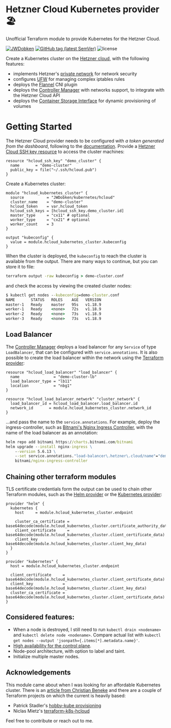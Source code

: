 Hetzner Cloud Kubernetes provider 🏖️
==================

Unofficial Terraform module to provide Kubernetes for the Hetzner Cloud.

[![JWDobken](https://circleci.com/gh/JWDobken/terraform-hcloud-kubernetes.svg?style=shield)](https://app.circleci.com/pipelines/github/JWDobken/terraform-hcloud-kubernetes?branch=main)
[![GitHub tag (latest SemVer)](https://img.shields.io/github/v/tag/JWDobken/terraform-hcloud-kubernetes?label=release)](https://github.com/JWDobken/terraform-hcloud-kubernetes/releases)
![license](https://img.shields.io/github/license/JWDobken/terraform-hcloud-kubernetes.svg)

Create a Kubernetes cluster on the [Hetzner cloud](https://registry.terraform.io/providers/hetznercloud/hcloud/latest/docs), with the following features:

- implements Hetzner's [private network](https://community.hetzner.com/tutorials/hcloud-networks-basic) for network security
- configures [UFW](https://help.ubuntu.com/community/UFW) for managing complex iptables rules
- deploys the [Flannel](https://github.com/coreos/flannel) CNI plugin
- deploys the [Controller Manager](https://github.com/hetznercloud/hcloud-cloud-controller-manager) with networks support, to integrate with the Hetzner Cloud API
- deploys the [Container Storage Interface](https://github.com/hetznercloud/csi-driver) for dynamic provisioning of volumes

# Getting Started

The Hetzner Cloud provider needs to be configured with *a token generated from the dashboard*, following to the [documentation](https://registry.terraform.io/providers/hetznercloud/hcloud/latest/docs). Provide a [Hetzner Cloud SSH key resource](https://registry.terraform.io/providers/hetznercloud/hcloud/latest/docs/resources/ssh_key) to access the cluster machines:

```hcl
resource "hcloud_ssh_key" "demo_cluster" {
  name       = "demo-cluster"
  public_key = file("~/.ssh/hcloud.pub")
}
```

Create a Kubernetes cluster:

```hcl
module "hcloud_kubernetes_cluster" {
  source          = "JWDobken/kubernetes/hcloud"
  cluster_name    = "demo-cluster"
  hcloud_token    = var.hcloud_token
  hcloud_ssh_keys = [hcloud_ssh_key.demo_cluster.id]
  master_type     = "cx11" # optional
  worker_type     = "cx21" # optional
  worker_count    = 3
}

output "kubeconfig" {
  value = module.hcloud_kubernetes_cluster.kubeconfig
}

```

When the cluster is deployed, the `kubeconfig` to reach the cluster is available from the output. There are many ways to continue, but you can store it to file:

```cmd
terraform output -raw kubeconfig > demo-cluster.conf
```

and check the access by viewing the created cluster nodes:

```cmd
$ kubectl get nodes --kubeconfig=demo-cluster.conf
NAME       STATUS   ROLES    AGE   VERSION
master-1   Ready    master   95s   v1.18.9
worker-1   Ready    <none>   72s   v1.18.9
worker-2   Ready    <none>   73s   v1.18.9
worker-3   Ready    <none>   73s   v1.18.9
```

## Load Balancer

The [Controller Manager](https://github.com/hetznercloud/hcloud-cloud-controller-manager/blob/master/docs/load_balancers.md) deploys a load balancer for any `Service` of type `LoadBalancer`, that can be configured with `service.annotations`. It is also possible to create the load balancer within the network using the [Terraform provider](https://registry.terraform.io/providers/hetznercloud/hcloud/latest/docs/resources/load_balancer):

```hcl
resource "hcloud_load_balancer" "load_balancer" {
  name               = "demo-cluster-lb"
  load_balancer_type = "lb11"
  location           = "nbg1"
}

resource "hcloud_load_balancer_network" "cluster_network" {
  load_balancer_id = hcloud_load_balancer.load_balancer.id
  network_id       = module.hcloud_kubernetes_cluster.network_id
}
```

...and pass the name to the `service.annotations`. For example, deploy the ingress-controller, such as [Bitnami's Nginx Ingress Controller](https://github.com/bitnami/charts/tree/master/bitnami/nginx-ingress-controller), with the name of the load balancer as an annotation:

```cmd
helm repo add bitnami https://charts.bitnami.com/bitnami
helm upgrade --install nginx-ingress \
    --version 5.6.13 \
    --set service.annotations."load-balancer\.hetzner\.cloud/name"="demo-cluster-lb" \
    bitnami/nginx-ingress-controller
```

## Chaining other terraform modules

TLS certificate credentials form the output can be used to chain other Terraform modules, such as the [Helm provider](https://registry.terraform.io/providers/hashicorp/helm/latest/docs) or the [Kubernetes provider](https://registry.terraform.io/providers/hashicorp/kubernetes/latest/docs):

```hcl
provider "helm" {
  kubernetes {
    host     = module.hcloud_kubernetes_cluster.endpoint

    cluster_ca_certificate = base64decode(module.hcloud_kubernetes_cluster.certificate_authority_data)
    client_certificate     = base64decode(module.hcloud_kubernetes_cluster.client_certificate_data)
    client_key             = base64decode(module.hcloud_kubernetes_cluster.client_key_data)
  }
}

provider "kubernetes" {
  host = module.hcloud_kubernetes_cluster.endpoint

  client_certificate     = base64decode(module.hcloud_kubernetes_cluster.client_certificate_data)
  client_key             = base64decode(module.hcloud_kubernetes_cluster.client_key_data)
  cluster_ca_certificate = base64decode(module.hcloud_kubernetes_cluster.client_certificate_data)
}
```

## Considered features:

- When a node is destroyed, I still need to run `kubectl drain <nodename>` and `kubectl delete node <nodename>`. Compare actual list with `kubectl get nodes --output 'jsonpath={.items[*].metadata.name}'`.
- [High availability for the control plane](https://kubernetes.io/docs/setup/production-environment/tools/kubeadm/high-availability/).
- Node-pool architecture, with option to label and taint.
- Initialize multiple master nodes.

## Acknowledgements 

This module came about when I was looking for an affordable Kubernetes cluster. There is an [article from Christian Beneke](https://community.hetzner.com/tutorials/install-kubernetes-cluster) and there are a couple of Terraform projects on which the current is heavily based:

- Patrick Stadler's [hobby-kube provisioning](https://github.com/hobby-kube/provisioning)
- Niclas Mietz's [terraform-k8s-hcloud](https://github.com/solidnerd/terraform-k8s-hcloud)

Feel free to contribute or reach out to me.
